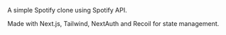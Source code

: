 A simple Spotify clone using Spotify API. 

Made with Next.js, Tailwind, NextAuth and Recoil for state management. 
